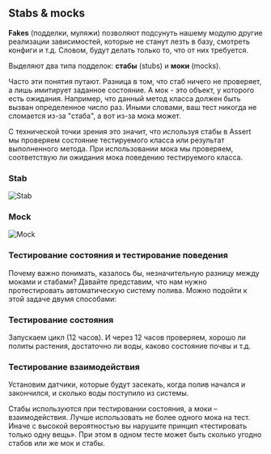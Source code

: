 ## Stabs & mocks  

**Fakes** (подделки, муляжи) позволяют подсунуть нашему модулю другие реализации зависимостей, которые не станут лезть в базу, смотреть конфиги и т.д. Словом, будут делать только то, что от них требуется.

Выделяют два типа подделок: **стабы** (stubs) и **моки** (mocks).
    
Часто эти понятия путают. Разница в том, что стаб ничего не проверяет, а лишь имитирует заданное состояние. А мок - это объект, у которого есть ожидания. Например, что данный метод класса должен быть вызван определенное число раз. Иными словами, ваш тест никогда не сломается из-за "стаба", а вот из-за мока может.

С технической точки зрения это значит, что используя стабы в Assert мы проверяем состояние тестируемого класса или результат выполненного метода. При использовании мока мы проверяем, соответствую ли ожидания мока поведению тестируемого класса.

### Stab

![Stab](https://i.imgur.com/fvrJBYC.png)

### Mock

![Mock](https://i.imgur.com/SxF0QJ4.png)


### Тестирование состояния и тестирование поведения

Почему важно понимать, казалось бы, незначительную разницу между моками и стабами? Давайте представим, что нам нужно протестировать автоматическую систему полива. Можно подойти к этой задаче двумя способами:

### Тестирование состояния

Запускаем цикл (12 часов). И через 12 часов проверяем, хорошо ли политы растения, достаточно ли воды, каково состояние почвы и т.д.

### Тестирование взаимодействия

Установим датчики, которые будут засекать, когда полив начался и закончился, и сколько воды поступило из системы.

Стабы используются при тестировании состояния, а моки – взаимодействия. Лучше использовать не более одного мока на тест. Иначе с высокой вероятностью вы нарушите принцип «тестировать только одну вещь». При этом в одном тесте может быть сколько угодно стабов или же мок и стабы.

